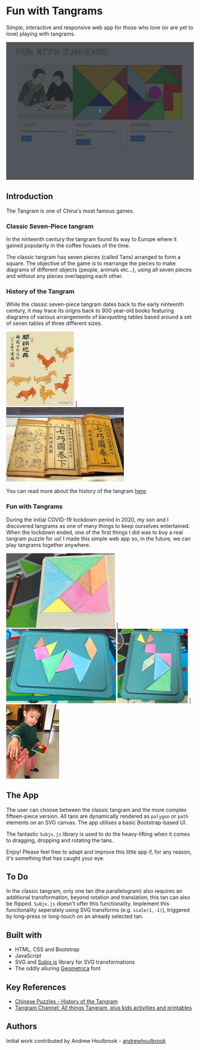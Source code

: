 # Fun with Tangrams

Simple, interactive and responsive web app for those who love (or are yet to love) playing with tangrams.  

<p align="center">
  <img src="/doc/app.gif" alt="tangram game app"/>
</p>

## Introduction

The Tangram is one of China's most famous games. 

### Classic Seven-Piece tangram

In the ninteenth century the tangram found its way to Europe where it gained popularity in the coffee houses of the time.

The classic tangram has seven pieces (called Tans) arranged to form a square. The objective of the game is to rearrange the pieces to make diagrams of different objects (people, animals etc...), using all seven pieces and without any pieces overlapping each other. 

### History of the Tangram

While the classic seven-piece tangram dates back to the early ninteenth century, it may trace its origns back to 900 year-old books featuring diagrams of various arrangements of banqueting tables based around a set of seven tables of three different sizes.   

![Tangram history](/doc/history1.png) | ![Tangram history](/doc/history2.png)

You can read more about the history of the tangram [here](https://chinesepuzzles.org/tangram-puzzle/).

### Fun with Tangrams

During the initial COVID-19 lockdown period in 2020, my son and I discovered tangrams as one of many things to keep ourselves entertained. When the lockdown ended, one of the first things I did was to buy a real tangram puzzle for us! I made this simple web app so, in the future, we can play tangrams together anywhere.     

![Lockdown Tangrams](/doc/lockdown1.png) | ![Lockdown Tangrams](/doc/lockdown2.png)
![Lockdown Tangrams](/doc/lockdown3.png) | ![Lockdown Tangrams](/doc/baba-do-playing-no-working.png)

## The App

The user can choose between the classic tangram and the more complex fifteen-piece version. All tans are dynamically rendered as ```polygon``` or ```path``` elements on an SVG canvas. The app utilises a basic Bootstrap-based UI. 

The fantastic ```Subjx.js``` library is used to do the heavy-lifting when it comes to dragging, dropping and rotating the tans.   

Enjoy! Please feel free to adapt and improve this little app if, for any reason, it's something that has caught your eye.  

## To Do

In the classic tangram, only one tan (the parallelogram) also requires an additional transformation, beyond rotation and translation; this tan can also be flipped. ```Subjx.js``` doesn't offer this functionality. Implement this functionality seperately using SVG transforms (e.g. ```scale(1,-1)```), triggered by long-press or long-touch on an already selected tan.  

## Built with

* HTML, CSS and Bootstrap
* JavaScript
* SVG and [Subjx.js](https://github.com/nichollascarter/subjx) library for SVG transformations
* The oddly alluring [Geometrica](https://www.dafont.com/geometrica.font) font

## Key References 

* [Chinese Puzzles - History of the Tangram](https://chinesepuzzles.org/tangram-puzzle/)
* [Tangram Channel: All things Tangram, plus kids activities and printables](https://www.tangram-channel.com/)

## Authors

Initial work contributed by Andrew Houlbrook - [andrewhoulbrook](https://github.com/andrewhoulbrook)
